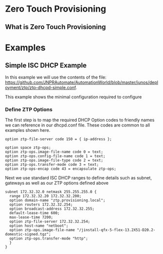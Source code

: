 Zero Touch Provisioning
========================

What is Zero Touch Provisioning
--------------------------------

# Examples
## Simple ISC DHCP Example

In this example we will use the contents of the file:
	https://github.com/JNPRAutomate/AutomationWorld/blob/master/junos/deployment/ztp/ztp-dhcpd-simple.conf.

This example shows the minimal configuration required to configure 

### Define ZTP Options
The first step is to map the required DHCP Option codes to friendly names we can reference in our dhcpd.conf file. These codes are common to all examples shown here.

```
option ztp-file-server code 150 = { ip-address };

option space ztp-ops;
option ztp-ops.image-file-name code 0 = text;
option ztp-ops.config-file-name code 1 = text;
option ztp-ops.image-file-type code 2 = text;
option ztp-ops.transfer-mode code 3 = text;
option ztp-ops-encap code 43 = encapsulate ztp-ops;
```

Next we use standard ISC DHCP ranges to define details such as subnet, gateways as well as our ZTP options defined above

```
subnet 172.32.32.0 netmask 255.255.255.0 {
  range 172.32.32.20 172.32.32.200;
  option domain-name "ztp.provisioning.local";
  option routers 172.32.32.254;
  option broadcast-address 172.32.32.255;
  default-lease-time 600;
  max-lease-time 7200;
  option ztp-file-server 172.32.32.254;
  option host-name "netboot";
  option ztp-ops.image-file-name "/jinstall-qfx-5-flex-13.2X51-D20.2-domestic-signed.tgz";
  option ztp-ops.transfer-mode "http";
  }
}
```